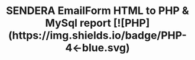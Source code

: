 <center><h1>SENDERA EmailForm HTML to PHP & MySql report
[![PHP](https://img.shields.io/badge/PHP-4<-blue.svg)
